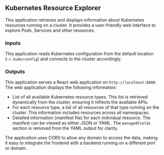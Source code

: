 ## Kubernetes Resource Explorer

This application retrieves and displays information about Kubernetes resources running on a cluster. It provides a user-friendly web interface to explore Pods, Services and other resources.

### Inputs

This application reads Kubernetes configuration from the default location (`~/.kube/config`) and connects to the cluster accordingly.

### Outputs

This application serves a React web application on `http://localhost:8080`.  The web application displays the following information:

- List of all available Kubernetes resource types.  This list is retrieved dynamically from the cluster, ensuring it reflects the available APIs.
- For each resource type, a list of all resources of that type running on the cluster. This information includes resources across all namespaces.
- Detailed information (manifest file) for each individual resource. The manifest can be viewed as either JSON or YAML. The `managedFields` section is removed from the YAML output for clarity. 

The application uses CORS to allow any domain to access the data, making it easy to integrate the frontend with a backend running on a different port or domain.
